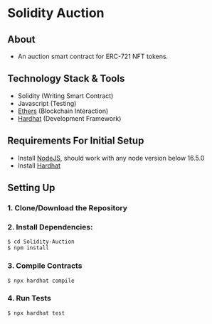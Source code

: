 # Solidity Auction

## About

- An auction smart contract for ERC-721 NFT tokens.

## Technology Stack & Tools

- Solidity (Writing Smart Contract)
- Javascript (Testing)
- [Ethers](https://docs.ethers.io/v5/) (Blockchain Interaction)
- [Hardhat](https://hardhat.org/) (Development Framework)

## Requirements For Initial Setup
- Install [NodeJS](https://nodejs.org/en/), should work with any node version below 16.5.0
- Install [Hardhat](https://hardhat.org/)

## Setting Up
### 1. Clone/Download the Repository

### 2. Install Dependencies:
```
$ cd Solidity-Auction
$ npm install 
```

### 3. Compile Contracts
`$ npx hardhat compile`

### 4. Run Tests
`$ npx hardhat test`